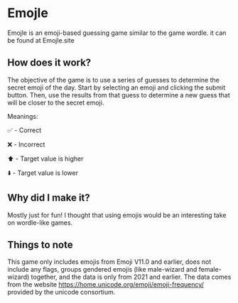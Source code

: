 # Emojle

Emojle is an emoji-based guessing game similar to the game wordle. it can be found at Emojle.site 

## How does it work?

The objective of the game is to use a series of guesses to determine the secret emoji of the day. Start by selecting an emoji and clicking the submit button. Then, use the results from that guess to determine a new guess that will be closer to the secret emoji.

Meanings:

✅ - Correct

❌ - Incorrect 

⬆️ - Target value is higher

⬇️ - Target value is lower

## Why did I make it?
Mostly just for fun! I thought that using emojis would be an interesting take on wordle-like games.

## Things to note
This game only includes emojis from Emoji V11.0 and earlier, does not include any flags, groups gendered emojis (like male-wizard and female-wizard) together, and the data is only from 2021 and earlier. The data comes from the website https://home.unicode.org/emoji/emoji-frequency/ provided by the unicode consortium.
